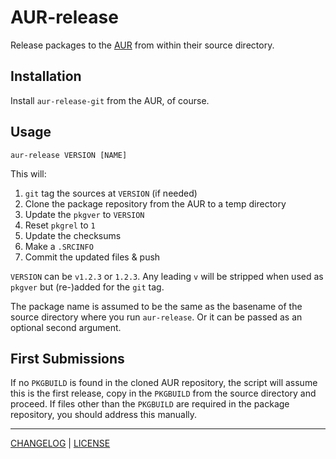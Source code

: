 # AUR-release

Release packages to the [AUR][] from within their source directory.

[aur]: https://wiki.archlinux.org/index.php/Arch_User_Repository#Sharing_and_maintaining_packages

## Installation

Install `aur-release-git` from the AUR, of course.

## Usage

```
aur-release VERSION [NAME]
```

This will:

1. `git` tag the sources at `VERSION` (if needed)
1. Clone the package repository from the AUR to a temp directory
1. Update the `pkgver` to `VERSION`
1. Reset `pkgrel` to `1`
1. Update the checksums
1. Make a `.SRCINFO`
1. Commit the updated files & push

`VERSION` can be `v1.2.3` or `1.2.3`. Any leading `v` will be stripped when used
as `pkgver` but (re-)added for the `git` tag.

The package name is assumed to be the same as the basename of the source
directory where you run `aur-release`. Or it can be passed as an optional second
argument.

## First Submissions

If no `PKGBUILD` is found in the cloned AUR repository, the script will assume
this is the first release, copy in the `PKGBUILD` from the source directory and
proceed. If files other than the `PKGBUILD` are required in the package
repository, you should address this manually.

---

[CHANGELOG](./CHANGELOG.md) | [LICENSE](./LICENSE)
